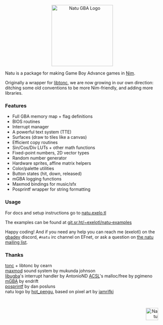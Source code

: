 <p align="center"><img width="200" src="https://user-images.githubusercontent.com/569607/85204175-8293f180-b30a-11ea-9fb0-66a502f740ba.png" alt="Natu GBA Logo"></p>

Natu is a package for making Game Boy Advance games in [Nim](https://nim-lang.org/).

Originally a wrapper for [libtonc](https://www.coranac.com/tonc/text/), we are now growing in our own direction: ditching some old conventions to be more Nim-friendly, and adding more libraries.

### Features

- Full GBA memory map + flag definitions
- BIOS routines
- Interrupt manager
- A powerful text system (TTE)
- Surfaces (draw to tiles like a canvas)
- Efficient copy routines
- Sin/Cos/Div LUTs + other math functions
- Fixed-point numbers, 2D vector types
- Random number generator
- Hardware sprites, affine matrix helpers
- Color/palette utilities
- Button states (hit, down, released)
- mGBA logging functions
- Maxmod bindings for music/sfx
- Posprintf wrapper for string formatting

### Usage

For docs and setup instructions go to [natu.exelo.tl](https://natu.exelo.tl)

The examples can be found at [git.sr.ht/~exelotl/natu-examples](https://git.sr.ht/~exelotl/natu-examples)

Happy coding! And if you need any help you can reach me (exelotl) on the [gbadev](https://discord.gg/2WS7bpJ) discord, `#natu` irc channel on EFnet, or ask a question on [the natu mailing list](https://lists.sr.ht/~exelotl/natu).

### Thanks

[tonc](https://www.coranac.com/tonc/text/) + libtonc by cearn  
[maxmod](https://maxmod.devkitpro.org/) sound system by mukunda johnson  
[libugba](https://github.com/AntonioND/libugba)'s interrupt handler by AntonioND
[ACSL](https://codeberg.org/pgimeno/ACSL)'s malloc/free by pgimeno
[mGBA](https://mgba.io/) by endrift  
[posprintf](http://www.danposluns.com/gbadev/posprintf/index.html) by dan posluns  
natu logo by [hot_pengu](https://twitter.com/hot_pengu), based on pixel art by [iamrifki](https://iamrifki.github.io/)  

<br>
<p align="right"><img width="40" src="https://user-images.githubusercontent.com/569607/85335282-a440d480-b4d4-11ea-9f7f-a48ae4726525.png" alt="Natu" title="noot noot!">&nbsp;</p>
